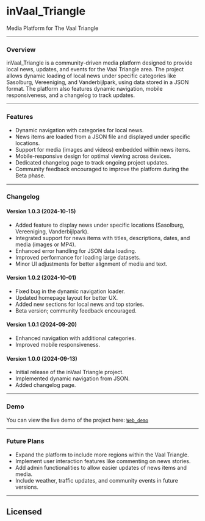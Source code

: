 # inVaal_Triangle
Media Platform for The Vaal Triangle

---

### Overview

inVaal_Triangle is a community-driven media platform designed to provide local news, updates, and events for the Vaal Triangle area. The project allows dynamic loading of local news under specific categories like Sasolburg, Vereeniging, and Vanderbijlpark, using data stored in a JSON format. The platform also features dynamic navigation, mobile responsiveness, and a changelog to track updates.

---

### Features
- Dynamic navigation with categories for local news.
- News items are loaded from a JSON file and displayed under specific locations.
- Support for media (images and videos) embedded within news items.
- Mobile-responsive design for optimal viewing across devices.
- Dedicated changelog page to track ongoing project updates.
- Community feedback encouraged to improve the platform during the Beta phase.

---

### Changelog

#### Version 1.0.3 (2024-10-15)
- Added feature to display news under specific locations (Sasolburg, Vereeniging, Vanderbijlpark).
- Integrated support for news items with titles, descriptions, dates, and media (images or MP4).
- Enhanced error handling for JSON data loading.
- Improved performance for loading large datasets.
- Minor UI adjustments for better alignment of media and text.

#### Version 1.0.2 (2024-10-01)
- Fixed bug in the dynamic navigation loader.
- Updated homepage layout for better UX.
- Added new sections for local news and top stories.
- Beta version; community feedback encouraged.

#### Version 1.0.1 (2024-09-20)
- Enhanced navigation with additional categories.
- Improved mobile responsiveness.

#### Version 1.0.0 (2024-09-13)
- Initial release of the inVaal Triangle project.
- Implemented dynamic navigation from JSON.
- Added changelog page.

---

### Demo

You can view the live demo of the project here: 
[`Web_demo`](https://theekingza.github.io/inVaal_Triangle/)

---

### Future Plans
- Expand the platform to include more regions within the Vaal Triangle.
- Implement user interaction features like commenting on news stories.
- Add admin functionalities to allow easier updates of news items and media.
- Include weather, traffic updates, and community events in future versions.
---

## Licensed
